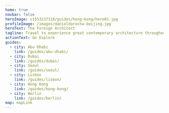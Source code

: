 ```yaml
---
home: true
navbar: false
heroImage: v1553237318/guides/hong-kong/hero01.jpg
profileImage: /images/danieldarocha-beijing.jpg
heroText: The Foreign Architect
tagline: Travel to experience great contemporary architecture throughout the world.
actionText: Go Explore
guides:
  - city: Abu Dhabi
    link: /guides/abu-dhabi/
  - city: Dubai
    link: /guides/dubai/
  - city: Seoul
    link: /guides/seoul/
  - city: Lisbon
    link: /guides/lisbon/
  - city: Hong Kong
    link: /guides/hong-kong/
  - city: Berlin
    link: /guides/berlin/
map: mapLink
---
```

